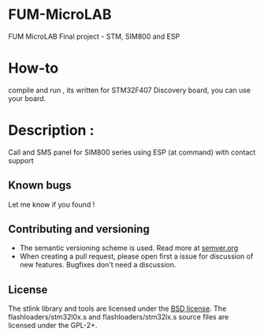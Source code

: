 # FUM-MicroLAB
FUM MicroLAB Final project - STM,  SIM800 and ESP

# How-to
compile and run , its written for STM32F407 Discovery board,
you can use your board.

# Description :
Call and SMS panel for SIM800 series using ESP (at command)
with contact support

## Known bugs
Let me know if you found !

## Contributing and versioning

* The semantic versioning scheme is used. Read more at [semver.org](http://semver.org)
* When creating a pull request, please open first a issue for discussion of new features. Bugfixes don't need a discussion.

## License

The stlink library and tools are licensed under the [BSD license](LICENSE).
The flashloaders/stm32l0x.s and flashloaders/stm32lx.s source files are licensed under the GPL-2+.
